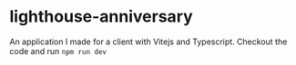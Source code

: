 # lighthouse-anniversary

An application I made for a client with Vitejs and Typescript. Checkout the code and run `npm run dev`

